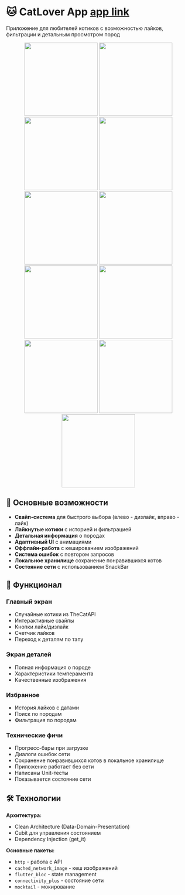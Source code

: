 # 🐱 CatLover App [app link](https://github.com/yn864/cat_tinder_/releases/tag/v.1.0.0)

Приложение для любителей котиков с возможностью лайков, фильтрации и детальным просмотром пород

<div align="center">
  <img src="./assets/screenshots/main.png" width="200">
  <img src="./assets/screenshots/details.png" width="200">
  <img src="./assets/screenshots/error_state.png" width="200" >
  <img src="./assets/screenshots/error.png" width="200">
  <img src="./assets/screenshots/liked.png" width="200" >
  <img src="./assets/screenshots/loading.png" width="200" >
  <img src="./assets/screenshots/filter.png" width="200" >
  <img src="./assets/screenshots/online_mode.png" width="200">
  <img src="./assets/screenshots/offline.png" width="200" >
  <img src="./assets/screenshots/offline_mode_after_exit.png" width="200" >
  <img src="./assets/screenshots/offline_liked_screen_after_exit.png" width="200" >
</div>

## 🌟 Основные возможности

- **Свайп-система** для быстрого выбора (влево - дизлайк, вправо - лайк)
- **Лайкнутые котики** с историей и фильтрацией
- **Детальная информация** о породах
- **Адаптивный UI** с анимациями
- **Оффлайн-работа** с кешированием изображений
- **Система ошибок** с повтором запросов
- **Локальное хранилище** сохранение понравившихся котов
- **Состояние сети** с использованием SnackBar

## 🚀 Функционал

### Главный экран
- Случайные котики из TheCatAPI
- Интерактивные свайпы
- Кнопки лайк/дизлайк
- Счетчик лайков
- Переход к деталям по тапу

### Экран деталей
- Полная информация о породе
- Характеристики темперамента
- Качественные изображения

### Избранное
- История лайков с датами
- Поиск по породам
- Фильтрация по породам

### Технические фичи
- Прогресс-бары при загрузке
- Диалоги ошибок сети
- Сохранение понравившихся котов в локальное хранилище
- Приложение работает без сети
- Написаны Unit-тесты
- Показывается состояние сети

## 🛠 Технологии

**Архитектура:**
- Clean Architecture (Data-Domain-Presentation)
- Cubit для управления состоянием
- Dependency Injection (get_it)

**Основные пакеты:**
- `http` - работа с API
- `cached_network_image` - кеш изображений
- `flutter_bloc` - state management
- `connectivity_plus` - состояние сети
- `mocktail` - мокирование
